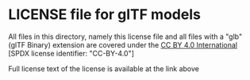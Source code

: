 # LICENSE file for glTF models

All files in this directory, namely this license file and all files with a
"glb" (glTF Binary) extension are covered under the [CC BY 4.0
International][cc-by-4.0] [SPDX license identifier: "CC-BY-4.0"]

[cc-by-4.0]: https://creativecommons.org/licenses/by/4.0/legalcode

Full license text of the license is available at the link above

